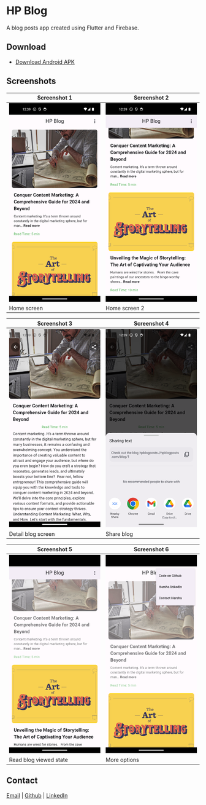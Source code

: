 # HP Blog

A blog posts app created using Flutter and Firebase.

## Download

- [Download Android APK](https://github.com/harshapulikollu/hp_blog/raw/main/apk/app-release.apk)

## Screenshots

| Screenshot 1                                                                                                | Screenshot 2                                                                                                |
|-------------------------------------------------------------------------------------------------------------|-------------------------------------------------------------------------------------------------------------|
| ![Screenshot 1](https://github.com/harshapulikollu/hp_blog/blob/main/screenshots/Screenshot_1715152181.png?raw=true) | ![Screenshot 2](https://github.com/harshapulikollu/hp_blog/blob/main/screenshots/Screenshot_1715152184.png?raw=true) |
| Home screen                                                                                                 | Home screen 2                                                                                               |

| Screenshot 3                                                                                                | Screenshot 4                                                                                                |
|-------------------------------------------------------------------------------------------------------------|-------------------------------------------------------------------------------------------------------------|
| ![Screenshot 3](https://github.com/harshapulikollu/hp_blog/blob/main/screenshots/Screenshot_1715152189.png?raw=true) | ![Screenshot 4](https://github.com/harshapulikollu/hp_blog/blob/main/screenshots/Screenshot_1715152192.png?raw=true) |
| Detail blog screen                                                                                          | Share blog                                                                                                  |

| Screenshot 5                                                                                                | Screenshot 6                                                                                                |
|-------------------------------------------------------------------------------------------------------------|-------------------------------------------------------------------------------------------------------------|
| ![Screenshot 5](https://github.com/harshapulikollu/hp_blog/blob/main/screenshots/Screenshot_1715152203.png?raw=true) | ![Screenshot 6](https://github.com/harshapulikollu/hp_blog/blob/main/screenshots/Screenshot_1715152216.png?raw=true) |
| Read blog viewed state                                                                                      | More options                                                                                                |

## Contact

[Email](mailto:harshapulikollu@gmail.com) | 
[Github](https://github.com/harshapulikollu) | 
[LinkedIn](https://www.linkedin.com/in/harshapulikollu/)

